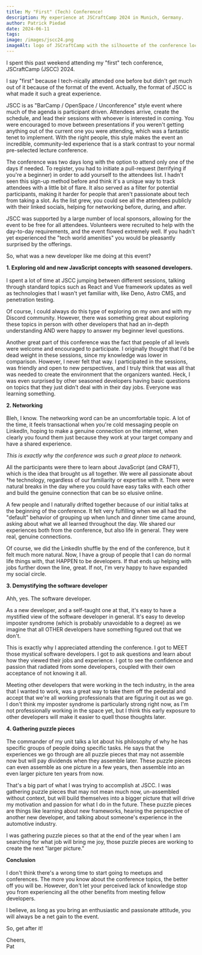 ```yaml
---
title: My "First" (Tech) Conference!
description: My experience at JSCraftCamp 2024 in Munich, Germany.
author: Patrick Piedad
date: 2024-06-11
tags:
image: /images/jscc24.png
imageAlt: logo of JSCraftCamp with the silhouette of the conference location
---
```


I spent this past weekend attending my "first" tech conference, JSCraftCamp (JSCC) 2024.

I say "first" because I tech-nically attended one before but didn't get much out of it because of the format of the event. Actually, the format of JSCC is what made it such a great experience.

JSCC is as "BarCamp / OpenSpace / Unconference" style event where much of the agenda is participant driven. Attendees arrive, create the schedule, and lead their sessions with whoever is interested in coming. You were encouraged to move between presentations if you weren't getting anything out of the current one you were attending, which was a fantastic tenet to implement. With the right people, this style makes the event an incredible, community-led experience that is a stark contrast to your normal pre-selected lecture conference.

The conference was two days long with the option to attend only one of the days if needed. To register, you had to initiate a pull-request (terrifying if you're a beginner) in order to add yourself to the attendees list. I hadn't seen this sign-up method before and think it's a unique way to track attendees with a little bit of flare. It also served as a filter for potential participants, making it harder for people that aren't passionate about tech from taking a slot. As the list grew, you could see all the attendees publicly with their linked socials, helping for networking before, during, and after.

JSCC was supported by a large number of local sponsors, allowing for the event to be free for all attendees. Volunteers were recruited to help with the day-to-day requirements, and the event flowed extremely well. If you hadn't yet experienced the "tech world amenities" you would be pleasantly surprised by the offerings.

So, what was a new developer like me doing at this event?

<b> 1. Exploring old and new JavaScript concepts with seasoned developers. </b>
<br>
<br>
I spent a lot of time at JSCC jumping between different sessions, talking through standard topics such as React and Vue framework updates as well as technologies that I wasn't yet familiar with, like Deno, Astro CMS, and penetration testing.

Of course, I could always do this type of exploring on my own and with my Discord community. However, there was something great about exploring these topics in person with other developers that had an in-depth understanding AND were happy to answer my beginner level questions.

Another great part of this conference was the fact that people of all levels were welcome and encouraged to participate. I originally thought that I'd be dead weight in these sessions, since my knowledge was lower in comparison. However, I never felt that way. I participated in the sessions, was friendly and open to new perspectives, and I truly think that was all that was needed to create the environment that the organizers wanted. Heck, I was even surprised by other seasoned developers having basic questions on topics that they just didn't deal with in their day jobs. Everyone was learning something.

<b> 2. Networking </b>
<br>
<br>
Bleh, I know. The networking word can be an uncomfortable topic. A lot of the time, it feels transactional when you're cold messaging people on LinkedIn, hoping to make a genuine connection on the internet, when clearly you found them just because they work at your target company and have a shared experience.

<i> This is exactly why the conference was such a great place to network. </i>

All the participants were there to learn about JavaScript (and CRAFT), which is the idea that brought us all together. We were all passionate about †he technology, regardless of our familiarity or expertise with it. There were natural breaks in the day where you could have easy talks with each other and build the genuine connection that can be so elusive online.

A few people and I naturally drifted together because of our initial talks at the beginning of the conference. It felt very fulfilling when we all had the "default" behavior of grouping up when lunch and dinner time came around, asking about what we all learned throughout the day. We shared our experiences both from the conference, but also life in general. They were real, genuine connections.

Of course, we did the LinkedIn shuffle by the end of the conference, but it felt much more natural. Now, I have a group of people that I can do normal life things with, that HAPPEN to be developers. If that ends up helping with jobs further down the line, great. If not, I'm very happy to have expanded my social circle.

<b> 3. Demystifying the software developer </b>
<br>
<br>
Ahh, yes. The software developer.

As a new developer, and a self-taught one at that, it's easy to have a mystified view of the software developer in general. It's easy to develop imposter syndrome (which is probably unavoidable to a degree) as we imagine that all OTHER developers have something figured out that we don't.

This is exactly why I appreciated attending the conference. I got to MEET those mystical software developers. I got to ask questions and learn about how they viewed their jobs and experience. I got to see the confidence and passion that radiated from some developers, coupled with their own acceptance of not knowing it all.

Meeting other developers that were working in the tech industry, in the area that I wanted to work, was a great way to take them off the pedestal and accept that we're all working professionals that are figuring it out as we go. I don't think my imposter syndrome is particularly strong right now, as I'm not professionally working in the space yet, but I think this early exposure to other developers will make it easier to quell those thoughts later.

<b> 4. Gathering puzzle pieces </b>
<br>
<br>
The commander of my unit talks a lot about his philosophy of why he has specific groups of people doing specific tasks. He says that the experiences we go through are all puzzle pieces that may not assemble now but will pay dividends when they assemble later. These puzzle pieces can even assemble as one picture in a few years, then assemble into an even larger picture ten years from now.

That's a big part of what I was trying to accomplish at JSCC. I was gathering puzzle pieces that may not mean much now, un-assembled without context, but will build themselves into a bigger picture that will drive my motivation and passion for what I do in the future. These puzzle pieces are things like learning about new frameworks, hearing the perspective of another new developer, and talking about someone's experience in the automotive industry.

I was gathering puzzle pieces so that at the end of the year when I am searching for what job will bring me joy, those puzzle pieces are working to create the next "larger picture."

<b> Conclusion </b>
<br>
<br>
I don't think there's a wrong time to start going to meetups and conferences. The more you know about the conference topics, the better off you will be. However, don't let your perceived lack of knowledge stop you from experiencing all the other benefits from meeting fellow developers.

I believe, as long as you bring an enthusiastic and passionate attitude, you will always be a net gain to the event.

So, get after it!

Cheers,
<br>
Pat
